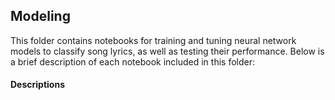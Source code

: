 ## Modeling 
This folder contains notebooks for training and tuning neural network models to classify song lyrics, as well as testing their performance. Below is a brief description of each notebook included in this folder:

#### Descriptions
